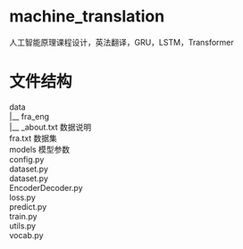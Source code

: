 # machine_translation
人工智能原理课程设计，英法翻译，GRU，LSTM，Transformer

# 文件结构  
data  
  |__ fra_eng  
         |__ _about.txt    数据说明  
             fra.txt       数据集   
models                    模型参数   
config.py                    
dataset.py  
dataset.py  
EncoderDecoder.py  
loss.py  
predict.py  
train.py  
utils.py  
vocab.py   
